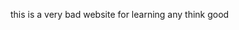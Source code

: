 <html>
  <head>
    
  </head>
  <body>
   <p>this is a very bad website for learning any think good </p>
  </body>
</html>

